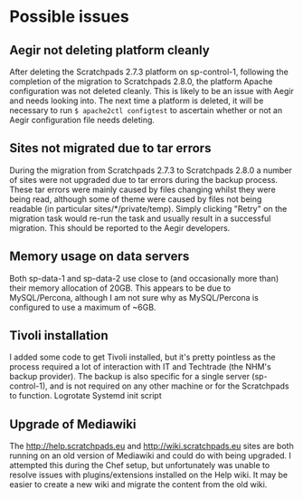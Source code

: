 Possible issues
===============

Aegir not deleting platform cleanly
-----------------------------------
After deleting the Scratchpads 2.7.3 platform on sp-control-1, following the 
completion of the migration to Scratchpads 2.8.0, the platform Apache 
configuration was not deleted cleanly. This is likely to be an issue with Aegir 
and needs looking into. The next time a platform is deleted, it will be 
necessary to run ```$ apache2ctl configtest``` to ascertain whether or not an 
Aegir configuration file needs deleting.

Sites not migrated due to tar errors
------------------------------------
During the migration from Scratchpads 2.7.3 to Scratchpads 2.8.0 a number of 
sites were not upgraded due to tar errors during the backup process. These tar 
errors were mainly caused by files changing whilst they were being read, 
although some of theme were caused by files not being readable (in particular 
sites/*/private/temp). Simply clicking "Retry" on the migration task would 
re-run the task and usually result in a successful migration. This should be 
reported to the Aegir developers.

Memory usage on data servers
----------------------------
Both sp-data-1 and sp-data-2 use close to (and occasionally more than) their 
memory allocation of 20GB. This appears to be due to MySQL/Percona, although I 
am not sure why as MySQL/Percona is configured to use a maximum of ~6GB.

Tivoli installation
-------------------
I added some code to get Tivoli installed, but it's pretty pointless as the 
process required a lot of interaction with IT and Techtrade (the NHM's backup 
provider). The backup is also specific for a single server (sp-control-1), and 
is not required on any other machine or for the Scratchpads to function.
Logrotate
Systemd init script

Upgrade of Mediawiki
--------------------
The http://help.scratchpads.eu and http://wiki.scratchpads.eu sites are both 
running on an old version of Mediawiki and could do with being upgraded. I 
attempted this during the Chef setup, but unfortunately was unable to resolve 
issues with plugins/extensions installed on the Help wiki. It may be easier to 
create a new wiki and migrate the content from the old wiki.
